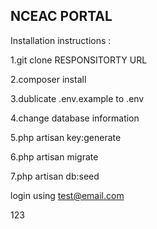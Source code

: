 ## NCEAC PORTAL

Installation instructions :

1.git clone RESPONSITORTY URL

2.composer install

3.dublicate .env.example to .env

4.change database information

5.php artisan key:generate

6.php artisan migrate

7.php artisan db:seed


login using
test@email.com

123

